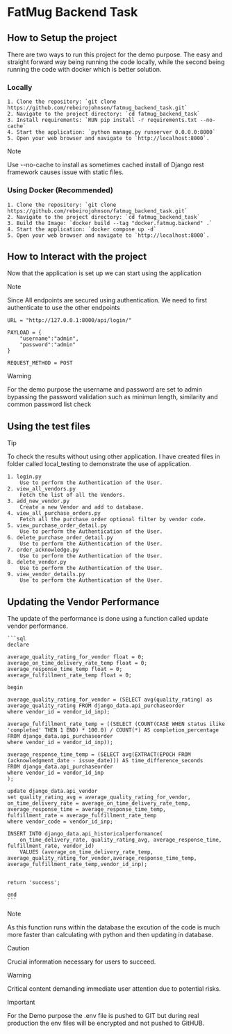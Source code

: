 # FatMug Backend Task

## How to Setup the project

There are two ways to run this project for the demo purpose. The easy and straight forward way being running the code locally, while the second being running the code with docker which is better solution.

### Locally

    1. Clone the repository: `git clone https://github.com/rebeirojohnson/fatmug_backend_task.git`
    2. Navigate to the project directory: `cd fatmug_backend_task`
    3. Install requirements: `RUN pip install -r requirements.txt --no-cache`
    4. Start the application: `python manage.py runserver 0.0.0.0:8000`
    5. Open your web browser and navigate to `http://localhost:8000`.

    
> [!NOTE]  
> Use --no-cache to install as sometimes cached install of Django rest framework causes issue with static files.

### Using Docker (Recommended)
    1. Clone the repository: `git clone https://github.com/rebeirojohnson/fatmug_backend_task.git`
    2. Navigate to the project directory: `cd fatmug_backend_task`
    3. Build the Image: `docker build --tag "docker.fatmug.backend" .`
    4. Start the application: `docker compose up -d`
    5. Open your web browser and navigate to `http://localhost:8000`.

## How to Interact with the project
Now that the application is set up we can start using the application 

> [!NOTE]  
> Since All endpoints are secured using authentication. We need to first authenticate to use the other endpoints 

    URL = "http://127.0.0.1:8000/api/login/"

    PAYLOAD = {
        "username":"admin",
        "password":"admin"
    }

    REQUEST_METHOD = POST
   
> [!WARNING] 
> For the demo purpose the username and password are set to admin bypassing the password validation such as minimun length, similarity and common password list check


## Using the test files
> [!TIP]
> To check the results without using other application. I have created files in folder called local_testing to demonstrate the use of application.

    1. login.py 
        Use to perform the Authentication of the User.
    2. view_all_vendors.py 
        Fetch the list of all the Vendors.
    3. add_new_vendor.py 
        Create a new Vendor and add to database.
    4. view_all_purchase_orders.py 
        Fetch all the purchase order optional filter by vendor code.
    5. view_purchase_order_detail.py 
        Use to perform the Authentication of the User.
    6. delete_purchase_order_detail.py 
        Use to perform the Authentication of the User.
    7. order_acknowledge.py 
        Use to perform the Authentication of the User.
    8. delete_vendor.py
        Use to perform the Authentication of the User.
    9. view_vendor_details.py 
        Use to perform the Authentication of the User.


## Updating the Vendor Performance
The update of the performance is done using a function called update vendor performance. 

    ```sql
    declare

    average_quality_rating_for_vendor float = 0;
    average_on_time_delivery_rate_temp float = 0;
    average_response_time_temp float = 0;
    average_fulfillment_rate_temp float = 0;

    begin

    average_quality_rating_for_vendor = (SELECT avg(quality_rating) as average_quality_rating FROM django_data.api_purchaseorder
    where vendor_id = vendor_id_inp);

    average_fulfillment_rate_temp = ((SELECT (COUNT(CASE WHEN status ilike 'completed' THEN 1 END) * 100.0) / COUNT(*) AS completion_percentage FROM django_data.api_purchaseorder
    where vendor_id = vendor_id_inp));

    average_response_time_temp = (SELECT avg(EXTRACT(EPOCH FROM (acknowledgment_date - issue_date))) AS time_difference_seconds
    FROM django_data.api_purchaseorder
    where vendor_id = vendor_id_inp
    );

    update django_data.api_vendor 
    set quality_rating_avg = average_quality_rating_for_vendor,
    on_time_delivery_rate = average_on_time_delivery_rate_temp,
    average_response_time = average_response_time_temp,
    fulfillment_rate = average_fulfillment_rate_temp
    where vendor_code = vendor_id_inp;

    INSERT INTO django_data.api_historicalperformance(
        on_time_delivery_rate, quality_rating_avg, average_response_time, fulfillment_rate, vendor_id)
        VALUES (average_on_time_delivery_rate_temp, average_quality_rating_for_vendor,average_response_time_temp, average_fulfillment_rate_temp,vendor_id_inp);


    return 'success';

    end
    ```

> [!NOTE]
> As this function runs within the database the excution of the code is much more faster than calculating with python and then updating in database.

> [!CAUTION]
> Crucial information necessary for users to succeed.

> [!WARNING]  
> Critical content demanding immediate user attention due to potential risks.

> [!IMPORTANT]  
> For the Demo purpose the .env file is pushed to GIT but during real production the env files will be encrypted and not pushed to GitHUB.
